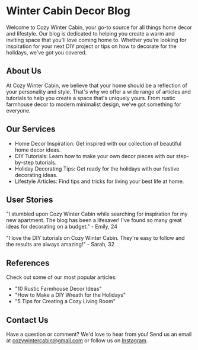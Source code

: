 <!--font:Poppins-->

# Winter Cabin Decor Blog

Welcome to Cozy Winter Cabin, your go-to source for all things home decor and lifestyle. Our blog is dedicated to helping you create a warm and inviting space that you'll love coming home to. Whether you're looking for inspiration for your next DIY project or tips on how to decorate for the holidays, we've got you covered.

## About Us

At Cozy Winter Cabin, we believe that your home should be a reflection of your personality and style. That's why we offer a wide range of articles and tutorials to help you create a space that's uniquely yours. From rustic farmhouse decor to modern minimalist design, we've got something for everyone.

## Our Services

- Home Decor Inspiration: Get inspired with our collection of beautiful home decor ideas.
- DIY Tutorials: Learn how to make your own decor pieces with our step-by-step tutorials.
- Holiday Decorating Tips: Get ready for the holidays with our festive decorating ideas.
- Lifestyle Articles: Find tips and tricks for living your best life at home.

## User Stories

"I stumbled upon Cozy Winter Cabin while searching for inspiration for my new apartment. The blog has been a lifesaver! I've found so many great ideas for decorating on a budget." - Emily, 24

"I love the DIY tutorials on Cozy Winter Cabin. They're easy to follow and the results are always amazing!" - Sarah, 32

## References

Check out some of our most popular articles:

- "10 Rustic Farmhouse Decor Ideas"
- "How to Make a DIY Wreath for the Holidays"
- "5 Tips for Creating a Cozy Living Room"

## Contact Us

Have a question or comment? We'd love to hear from you! Send us an email at [cozywintercabin@gmail.com](mailto:cozywintercabin@gmail.com) or follow us on [Instagram](#).

<!--

Write me content for website with wallpaper which alt text is:

"A cozy winter cabin surrounded by snow-covered trees for a home decor or lifestyle blog"

The name/title of the page should not be 1:1 copy of the alt text but rather a real content of the website which is using this wallpaper.

- Use markdown format 
- Start with heading
- Heading should be short and concise
- The content should look like a real website 
- The website should not be about the wallpaper, wallpaper is just a related background
- Heading should be contain work "wallpaper" or "background"
- Include real sections like references, contact, user stories, etc. use things relevant to the page purpose.
- Feel free to use structure like headings, bullets, numbering, blockquotes, paragraphs, horizontal lines, etc.
- You can use formatting like bold or _italic_
- You can include UTF-8 emojis
- Links should be only #hash anchors (and you can refer to the document itself)
- Do not include images


---


# Cozy Winter Cabin: A Home Decor Blog

Welcome to Cozy Winter Cabin, your go-to source for all things home decor and lifestyle. Our blog is dedicated to helping you create a warm and inviting space that you'll love coming home to. Whether you're looking for inspiration for your next DIY project or tips on how to decorate for the holidays, we've got you covered.

## About Us

At Cozy Winter Cabin, we believe that your home should be a reflection of your personality and style. That's why we offer a wide range of articles and tutorials to help you create a space that's uniquely yours. From rustic farmhouse decor to modern minimalist design, we've got something for everyone.

## Our Services

- Home Decor Inspiration: Get inspired with our collection of beautiful home decor ideas.
- DIY Tutorials: Learn how to make your own decor pieces with our step-by-step tutorials.
- Holiday Decorating Tips: Get ready for the holidays with our festive decorating ideas.
- Lifestyle Articles: Find tips and tricks for living your best life at home.

## User Stories

"I stumbled upon Cozy Winter Cabin while searching for inspiration for my new apartment. The blog has been a lifesaver! I've found so many great ideas for decorating on a budget." - Emily, 24

"I love the DIY tutorials on Cozy Winter Cabin. They're easy to follow and the results are always amazing!" - Sarah, 32

## References

Check out some of our most popular articles:

- "10 Rustic Farmhouse Decor Ideas"
- "How to Make a DIY Wreath for the Holidays"
- "5 Tips for Creating a Cozy Living Room"

## Contact Us

Have a question or comment? We'd love to hear from you! Send us an email at [cozywintercabin@gmail.com](mailto:cozywintercabin@gmail.com) or follow us on [Instagram](#).


---


Write me a Google font which is best fitting for the website.

Pick from the list:
- Lobster
- Cinzel Decorative
- Montserrat
- Orbitron
- Barlow Condensed
- Futura
- Raleway
- IBM Plex Sans
- Alegreya
- Poppins
- Roboto
- Cabin
- Playfair Display
- Lato
- Cinzel
- Inter
- Open Sans
- Exo 2
- Dancing Script
- Cormorant Garamond
- Creepster
- Great Vibes


Write just the font name nothing else.


---


Poppins

-->
